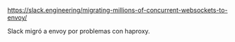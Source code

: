 https://slack.engineering/migrating-millions-of-concurrent-websockets-to-envoy/

Slack migró a envoy por problemas con haproxy.
